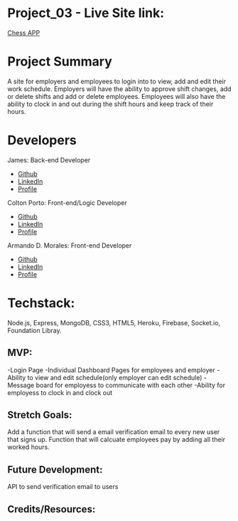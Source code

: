 # Project_03 - Live Site link: 
[Chess APP](https://young-coast-74653.herokuapp.com/)

# Project Summary
A site for employers and employees to login into to view, add and edit their work schedule. Employers will have the ability to approve shift changes, add or delete shifts and add or delete employees. Employees will also have the ability to clock in and out during the shift hours and keep track of their hours.

# Developers
James: Back-end Developer
- [Github](https://github.com/jonyung1205)
- [LinkedIn]()
- [Profile]()

Colton Porto: Front-end/Logic Developer  
- [Github](https://github.com/csporto23)
- [LinkedIn](https://www.linkedin.com/in/colton-porto-b4270a17b/)
- [Profile](https://csporto23.github.io/Bootstrap-Portfolio/)

Armando D. Morales: Front-end Developer 
- [Github](https://github.com/amorales944)
- [LinkedIn](https://www.linkedin.com/in/armandodmorales/)
- [Profile](https://amorales944.github.io/portfolioNew.io/)

# Techstack:
Node.js, Express, MongoDB, CSS3, HTML5,
Heroku, Firebase, Socket.io, Foundation Libray.

## MVP:
-Login Page
-Individual Dashboard Pages for employees and employer
-Ability to view and edit schedule(only employer can edit schedule)
-Message board for employess to communicate with each other
-Ability for employess to clock in and clock out

## Stretch Goals:
Add a function that will send a email verification email to every  new user that signs up.
Function that will calcuate employees pay by adding all their worked hours. 

## Future Development:
API to send verification email to users

## Credits/Resources:
